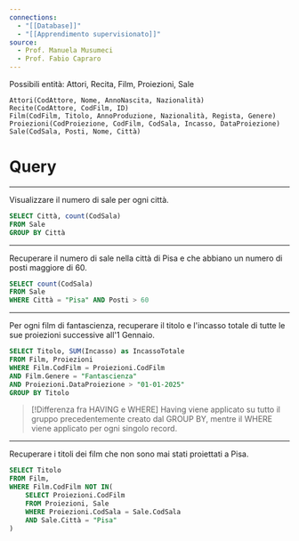 ```yaml
---
connections:
  - "[[Database]]"
  - "[[Apprendimento supervisionato]]"
source:
  - Prof. Manuela Musumeci
  - Prof. Fabio Capraro
---
```

Possibili entità: Attori, Recita, Film, Proiezioni, Sale

```Modello-Logico
Attori(CodAttore, Nome, AnnoNascita, Nazionalità)
Recite(CodAttore, CodFilm, ID)
Film(CodFilm, Titolo, AnnoProduzione, Nazionalità, Regista, Genere)
Proiezioni(CodProiezione, CodFilm, CodSala, Incasso, DataProiezione)
Sale(CodSala, Posti, Nome, Città)
```



# Query
---

Visualizzare il numero di sale per ogni città.
```sql
SELECT Città, count(CodSala)
FROM Sale
GROUP BY Città
```

---

Recuperare il numero di sale nella città di Pisa e che abbiano un numero di posti maggiore di 60.
```sql
SELECT count(CodSala)
FROM Sale
WHERE Città = "Pisa" AND Posti > 60
```

---

Per ogni film di fantascienza, recuperare il titolo e l'incasso totale di tutte le sue proiezioni successive all'1 Gennaio.
```sql
SELECT Titolo, SUM(Incasso) as IncassoTotale
FROM Film, Proiezioni
WHERE Film.CodFilm = Proiezioni.CodFilm 
AND Film.Genere = "Fantascienza" 
AND Proiezioni.DataProiezione > "01-01-2025"
GROUP BY Titolo
```
>[!Differenza fra HAVING e WHERE]
>Having viene applicato su tutto il gruppo precedentemente creato dal GROUP BY,
>mentre il WHERE viene applicato per ogni singolo record.

---

Recuperare i titoli dei film che non sono mai stati proiettati a Pisa.
```sql
SELECT Titolo
FROM Film,
WHERE Film.CodFilm NOT IN(
	SELECT Proiezioni.CodFilm
	FROM Proiezioni, Sale
	WHERE Proiezioni.CodSala = Sale.CodSala
	AND Sale.Città = "Pisa" 
)
```
